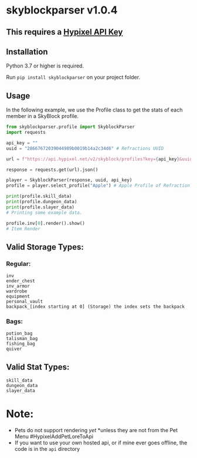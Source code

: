 # skyblockparser v1.0.4
## This requires a [Hypixel API Key](https://developer.hypixel.net)

## Installation
Python 3.7 or higher is required.

Run `pip install skyblockparser` on your project folder.

## Usage
In the following example, we use the Profile class to get the stats of each member in a SkyBlock profile.

```py
from skyblockparser.profile import SkyblockParser
import requests

api_key = ""
uuid = "28667672039044989b0019b14a2c34d6" # Refractions UUID

url = f"https://api.hypixel.net/v2/skyblock/profiles?key={api_key}&uuid={uuid}"

response = requests.get(url).json()

player = SkyblockParser(response, uuid, api_key)
profile = player.select_profile("Apple") # Apple Profile of Refraction

print(profile.skill_data)
print(profile.dungeon_data)
print(profile.slayer_data)
# Printing some example data.

profile.inv[0].render().show()
# Item Render
```

## Valid Storage Types:
### Regular:
```
inv 
ender_chest
inv_armor
wardrobe
equipment
personal_vault
backpack_[index starting at 0] (Storage) the index sets the backpack
```

### Bags:
```
potion_bag
talisman_bag
fishing_bag
quiver
```

## Valid Stat Types:
```
skill_data
dungeon_data
slayer_data
```

# Note:
- Pets do not support rendering *yet* *unless they are not from the Pet Menu #HypixelAddPetLoreToApi
- If you want to use your own hosted api, or if mine ever goes offline, the code is in the `api` directory